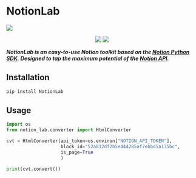 # NotionLab

![](https://i.postimg.cc/4yLS0xBN/Notion-Lab.png)

<div align="center">

![](https://img.shields.io/pypi/v/NotionLab?style=flat-square)
![](https://img.shields.io/github/v/tag/ElaBosak233/NotionLab?include_prereleases&style=flat-square)

</div>
 
***NotionLab is an easy-to-use Notion toolkit based on the [Notion Python SDK](https://github.com/ramnes/notion-sdk-py).
Designed to tap the maximum potential of the [Notion API](https://developers.notion.com/).***

## Installation

```bash
pip install NotionLab
```

## Usage

```python
import os
from notion_lab.converter import HtmlConverter

cvt = HtmlConverter(api_token=os.environ["NOTION_API_TOKEN"],
                    block_id="52a812df2b5e444285af7ebbd5a135bc",
                    is_page=True
                    )

print(cvt.convert())
```